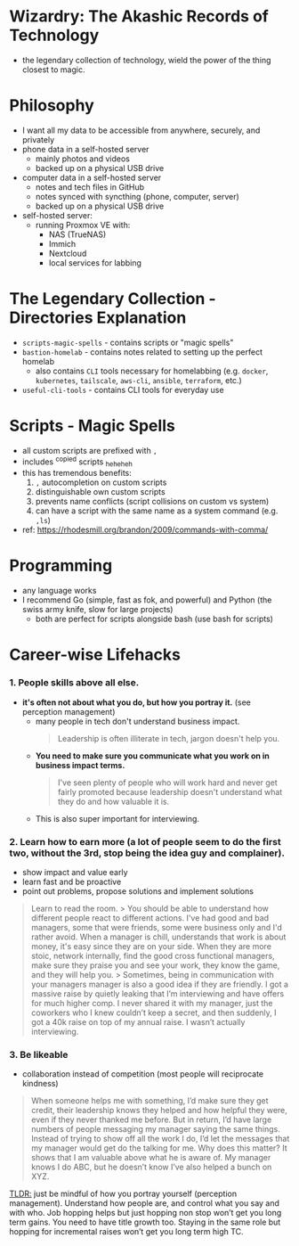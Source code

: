 <!--
title: Wizardry - The Legendary Collection of Technology
date: 2024-01-23-2357 (January 23, 2024 11:57 PM)
tags:
- Technology
- The Start
- Legendary Wizardry
- Wizardry
description: The legendary collection of technology, wield the power of the thing closest to magic.
-->

# Wizardry: The Akashic Records of Technology
- the legendary collection of technology, wield the power of the thing closest to magic.

# Philosophy
- I want all my data to be accessible from anywhere, securely, and privately
- phone data in a self-hosted server
  - mainly photos and videos
  - backed up on a physical USB drive
- computer data in a self-hosted server
  - notes and tech files in GitHub
  - notes synced with syncthing (phone, computer, server)
  - backed up on a physical USB drive
- self-hosted server:
  - running Proxmox VE with:
    - NAS (TrueNAS)
    - Immich
    - Nextcloud
    - local services for labbing

# The Legendary Collection - Directories Explanation
- `scripts-magic-spells` - contains scripts or "magic spells"
- `bastion-homelab` - contains notes related to setting up the perfect homelab 
  - also contains `CLI` tools necessary for homelabbing (e.g. `docker`, `kubernetes`, `tailscale`, `aws-cli`, `ansible`, `terraform`, etc.)
- `useful-cli-tools` - contains CLI tools for everyday use

# Scripts - Magic Spells
- all custom scripts are prefixed with `,`
 - includes <sup>copied</sup> scripts <sub>heheheh</sub>
- this has tremendous benefits:
  1. `,` autocompletion on custom scripts
  2. distinguishable own custom scripts
  3. prevents name conflicts (script collisions on custom vs system)
  4. can have a script with the same name as a system command (e.g. `,ls`)
- ref: https://rhodesmill.org/brandon/2009/commands-with-comma/

# Programming
- any language works
- I recommend Go (simple, fast as fok, and powerful) and Python (the swiss army knife, slow for large projects)
  - both are perfect for scripts alongside bash (use bash for scripts)

# Career-wise Lifehacks
### 1. People skills above all else.
- **it's often not about what you do, but how you portray it.** (see perception management)
  - many people in tech don't understand business impact.
    > Leadership is often illiterate in tech, jargon doesn't help you. 
  - **You need to make sure you communicate what you work on in business impact terms.** 
    > I've seen plenty of people who will work hard and never get fairly promoted because leadership doesn't understand what they do and how valuable it is.
  - This is also super important for interviewing.
### 2. Learn how to earn more (a lot of people seem to do the first two, without the 3rd, stop being the idea guy and complainer). 
  - show impact and value early
  - learn fast and be proactive
  - point out problems, propose solutions and implement solutions
  > Learn to read the room. 
    > You should be able to understand how different people react to different actions. I've had good and bad managers, some that were friends, some were business only and I'd rather avoid. When a manager is chill, understands that work is about money, it's easy since they are on your side. When they are more stoic, network internally, find the good cross functional managers, make sure they praise you and see your work, they know the game, and they will help you. 
    > Sometimes, being in communication with your managers manager is also a good idea if they are friendly. I got a massive raise by quietly leaking that I’m interviewing and have offers for much higher comp. I never shared it with my manager, just the coworkers who I knew couldn’t keep a secret, and then suddenly, I got a 40k raise on top of my annual raise. I wasn’t actually interviewing.
### 3. Be likeable
  - collaboration instead of competition (most people will reciprocate kindness)
  > When someone helps me with something, I’d make sure they get credit, their leadership knows they helped and how helpful they were, even if they never thanked me before. But in return, I’d have large numbers of people messaging my manager saying the same things. Instead of trying to show off all the work I do, I’d let the messages that my manager would get do the talking for me. Why does this matter? It shows that I am valuable above what he is aware of. My manager knows I do ABC, but he doesn’t know I’ve also helped a bunch on XYZ.

[TLDR:](https://www.reddit.com/r/ITCareerQuestions/comments/1az1nvt/good_or_bad_career_advice_that_worked_from_a_30/?utm_source=share&utm_medium=web3x&utm_name=web3xcss&utm_term=1&utm_content=share_button) just be mindful of how you portray yourself (perception management). Understand how people are, and control what you say and with who. Job hopping helps but just hopping non stop won’t get you long term gains. You need to have title growth too. Staying in the same role but hopping for incremental raises won’t get you long term high TC. 


<!-- Happy Birthday To Me!!!!!!!, 20th, January 23, 2024 11:59 PM -->

<!-- ejsadiarin -->
